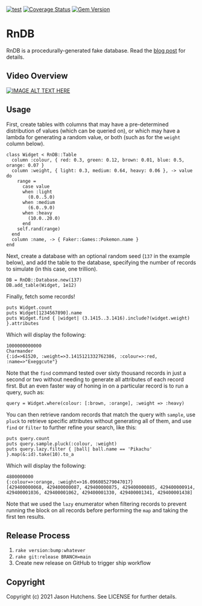 [![test](https://github.com/kranzky/rndb/actions/workflows/test.yml/badge.svg)](https://github.com/kranzky/rndb/actions/workflows/test.yml)
[![Coverage Status](https://coveralls.io/repos/github/kranzky/rndb/badge.svg?branch=main)](https://coveralls.io/github/kranzky/rndb?branch=main)
[![Gem Version](https://badge.fury.io/rb/rndb.svg)](https://badge.fury.io/rb/rndb)

# RnDB

RnDB is a procedurally-generated fake database. Read the [blog post](https://blog.kranzky.com/the-case-of-the-fake-database-7bde487213a3) for details.

## Video Overview

[![IMAGE ALT TEXT HERE](https://img.youtube.com/vi/hbn5J4yRrJ8/0.jpg)](https://www.youtube.com/watch?v=hbn5J4yRrJ8)

## Usage

First, create tables with columns that may have a pre-determined distribution of
values (which can be queried on), or which may have a lambda for generating a
random value, or both (such as for the `weight` column below).

```
class Widget < RnDB::Table
  column :colour, { red: 0.3, green: 0.12, brown: 0.01, blue: 0.5, orange: 0.07 }
  column :weight, { light: 0.3, medium: 0.64, heavy: 0.06 }, -> value do
    range =
      case value
      when :light
        (0.0..5.0)
      when :medium
        (6.0..9.0)
      when :heavy
        (10.0..20.0)
      end
    self.rand(range)
  end
  column :name, -> { Faker::Games::Pokemon.name }
end
```

Next, create a database with an optional random seed (`137` in the example
below), and add the table to the database, specifying the number of records to
simulate (in this case, one trillion).

```
DB = RnDB::Database.new(137)
DB.add_table(Widget, 1e12)
```

Finally, fetch some records!

```
puts Widget.count
puts Widget[1234567890].name
puts Widget.find { |widget| (3.1415..3.1416).include?(widget.weight) }.attributes
```

Which will display the following:

```
1000000000000
Charmander
{:id=>61520, :weight=>3.1415121332762386, :colour=>:red, :name=>"Exeggcute"}
```

Note that the `find` command tested over sixty thousand records in just a second
or two without needing to generate all attributes of each record first. But an
even faster way of honing in on a particular record is to run a query, such as:

```
query = Widget.where(colour: [:brown, :orange], :weight => :heavy)
```

You can then retrieve random records that match the query with `sample`, use
`pluck` to retrieve specific attributes without generating all of them, and use
`find` or `filter` to further refine your search, like this:

```
puts query.count
puts query.sample.pluck(:colour, :weight)
puts query.lazy.filter { |ball| ball.name == 'Pikachu' }.map(&:id).take(10).to_a
```

Which will display the following:

```
4800000000
{:colour=>:orange, :weight=>16.096085279047017}
[429400000068, 429400000087, 429400000875, 429400000885, 429400000914, 429400001036, 429400001062, 429400001330, 429400001341, 429400001438]
```

Note that we used the `lazy` enumerator when filtering records to prevent
running the block on all records before performing the `map` and taking the
first ten results.

## Release Process

1. `rake version:bump:whatever`
2. `rake git:release BRANCH=main`
3. Create new release on GitHub to trigger ship workflow

## Copyright

Copyright (c) 2021 Jason Hutchens. See LICENSE for further details.
